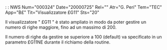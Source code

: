  :  : NWS Num="000324" Date="20000725" Rel="" Atr="G. Peri" Tem="TEC" App="B£" Tit="Visualizzatore £G11" Sts="20"

Il visualizzatore " £G11 " è stato ampliato in modo da poter gestire un numero di righe maggiore, fino ad un massimo di 200.

Il numero di righe da gestire se superiore a 100 (default) va specificato in un parametro £G11NE durante il richiamo della routine.


